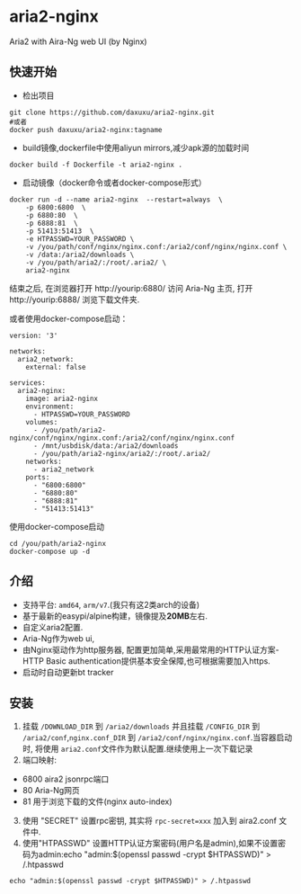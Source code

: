 # aria2-nginx
Aria2 with Aira-Ng web UI (by Nginx)
## 快速开始
* 检出项目
```
git clone https://github.com/daxuxu/aria2-nginx.git
#或者
docker push daxuxu/aria2-nginx:tagname
```
* build镜像,dockerfile中使用aliyun mirrors,减少apk源的加载时间
```
docker build -f Dockerfile -t aria2-nginx .
```

* 启动镜像（docker命令或者docker-compose形式）

```
docker run -d --name aria2-nginx  --restart=always  \
    -p 6800:6800  \
    -p 6880:80  \
    -p 6888:81  \
    -p 51413:51413  \
    -e HTPASSWD=YOUR_PASSWORD \
    -v /you/path/conf/nginx/nginx.conf:/aria2/conf/nginx/nginx.conf \
    -v /data:/aria2/downloads \
    -v /you/path/aria2/:/root/.aria2/ \
    aria2-nginx
```
结束之后, 在浏览器打开 http://yourip:6880/ 访问 Aria-Ng 主页, 打开 http://yourip:6888/ 浏览下载文件夹.

或者使用docker-compose启动：
```
version: '3'

networks:
  aria2_network:
    external: false

services:
  aria2-nginx:
    image: aria2-nginx
    environment:
      - HTPASSWD=YOUR_PASSWORD
    volumes:
      - /you/path/aria2-nginx/conf/nginx/nginx.conf:/aria2/conf/nginx/nginx.conf
      - /mnt/usbdisk/data:/aria2/downloads
      - /you/path/aria2-nginx/aria2/:/root/.aria2/
    networks:
      - aria2_network
    ports:
      - "6800:6800"
      - "6880:80"
      - "6888:81"
      - "51413:51413"

```
使用docker-compose启动
```
cd /you/path/aria2-nginx
docker-compose up -d
```


## 介绍
* 支持平台: `amd64`, `arm/v7`.(我只有这2类arch的设备)
* 基于最新的easypi/alpine构建，镜像提及**20MB**左右.
* 自定义aria2配置.
* Aria-Ng作为web ui,
* 由Nginx驱动作为http服务器, 配置更加简单,采用最常用的HTTP认证方案-HTTP Basic authentication提供基本安全保障,也可根据需要加入https.
* 启动时自动更新bt tracker

## 安装
1. 挂载 `/DOWNLOAD_DIR` 到 `/aria2/downloads` 并且挂载 `/CONFIG_DIR` 到 `/aria2/conf`,`nginx.conf_DIR` 到 `/aria2/conf/nginx/nginx.conf`.当容器启动时, 将使用  `aria2.conf`文件作为默认配置.继续使用上一次下载记录
2. 端口映射:
  * 6800 aira2 jsonrpc端口
  * 80 Aria-Ng网页
  * 81 用于浏览下载的文件(nginx auto-index)
3. 使用 "SECRET"  设置rpc密钥, 其实将 `rpc-secret=xxx` 加入到 aira2.conf 文件中.
4. 使用"HTPASSWD" 设置HTTP认证方案密码(用户名是admin),如果不设置密码为admin:echo "admin:$(openssl passwd -crypt $HTPASSWD)" > /.htpasswd
```
echo "admin:$(openssl passwd -crypt $HTPASSWD)" > /.htpasswd
```